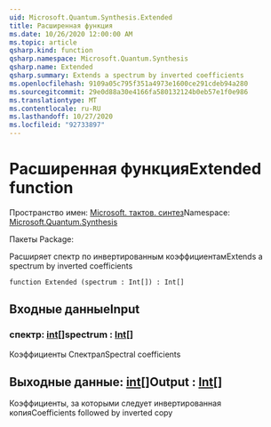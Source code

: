 ```yaml
---
uid: Microsoft.Quantum.Synthesis.Extended
title: Расширенная функция
ms.date: 10/26/2020 12:00:00 AM
ms.topic: article
qsharp.kind: function
qsharp.namespace: Microsoft.Quantum.Synthesis
qsharp.name: Extended
qsharp.summary: Extends a spectrum by inverted coefficients
ms.openlocfilehash: 9109a05c795f351a4973e1600ce291cdeb94a280
ms.sourcegitcommit: 29e0d88a30e4166fa580132124b0eb57e1f0e986
ms.translationtype: MT
ms.contentlocale: ru-RU
ms.lasthandoff: 10/27/2020
ms.locfileid: "92733897"
---
```

# <a name="extended-function"></a><span data-ttu-id="a5f1f-102">Расширенная функция</span><span class="sxs-lookup"><span data-stu-id="a5f1f-102">Extended function</span></span>

<span data-ttu-id="a5f1f-103">Пространство имен: [Microsoft. тактов. синтез](xref:Microsoft.Quantum.Synthesis)</span><span class="sxs-lookup"><span data-stu-id="a5f1f-103">Namespace: [Microsoft.Quantum.Synthesis](xref:Microsoft.Quantum.Synthesis)</span></span>

<span data-ttu-id="a5f1f-104">Пакеты [](https://nuget.org/packages/)</span><span class="sxs-lookup"><span data-stu-id="a5f1f-104">Package: [](https://nuget.org/packages/)</span></span>


<span data-ttu-id="a5f1f-105">Расширяет спектр по инвертированным коэффициентам</span><span class="sxs-lookup"><span data-stu-id="a5f1f-105">Extends a spectrum by inverted coefficients</span></span>

```qsharp
function Extended (spectrum : Int[]) : Int[]
```


## <a name="input"></a><span data-ttu-id="a5f1f-106">Входные данные</span><span class="sxs-lookup"><span data-stu-id="a5f1f-106">Input</span></span>

### <a name="spectrum--int"></a><span data-ttu-id="a5f1f-107">спектр: [int](xref:microsoft.quantum.lang-ref.int)[]</span><span class="sxs-lookup"><span data-stu-id="a5f1f-107">spectrum : [Int](xref:microsoft.quantum.lang-ref.int)[]</span></span>

<span data-ttu-id="a5f1f-108">Коэффициенты Спектрал</span><span class="sxs-lookup"><span data-stu-id="a5f1f-108">Spectral coefficients</span></span>



## <a name="output--int"></a><span data-ttu-id="a5f1f-109">Выходные данные: [int](xref:microsoft.quantum.lang-ref.int)[]</span><span class="sxs-lookup"><span data-stu-id="a5f1f-109">Output : [Int](xref:microsoft.quantum.lang-ref.int)[]</span></span>

<span data-ttu-id="a5f1f-110">Коэффициенты, за которыми следует инвертированная копия</span><span class="sxs-lookup"><span data-stu-id="a5f1f-110">Coefficients followed by inverted copy</span></span>